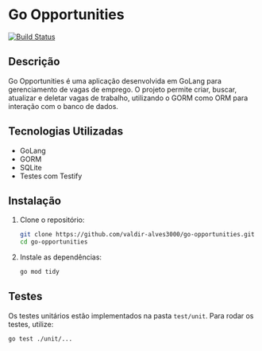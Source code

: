 # Go Opportunities

[![Build Status](https://github.com/valdir-alves3000/go-opportunities/workflows/Go%20Opportunities%20Actions/badge.svg)](https://github.com/valdir-alves3000/go-opportunities/actions)


## Descrição
Go Opportunities é uma aplicação desenvolvida em GoLang para gerenciamento de vagas de emprego. O projeto permite criar, buscar, atualizar e deletar vagas de trabalho, utilizando o GORM como ORM para interação com o banco de dados.

## Tecnologias Utilizadas
- GoLang
- GORM
- SQLite
- Testes com Testify

## Instalação
1. Clone o repositório:
   ```sh
   git clone https://github.com/valdir-alves3000/go-opportunities.git
   cd go-opportunities
   ```
2. Instale as dependências:
   ```sh
   go mod tidy
   ```

## Testes
Os testes unitários estão implementados na pasta `test/unit`. Para rodar os testes, utilize:
```sh
go test ./unit/...
```